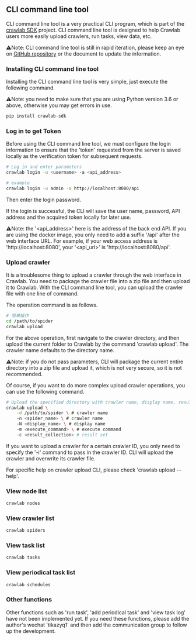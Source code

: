 ## CLI command line tool

CLI command line tool is a very practical CLI program, which is part of the [crawlab SDK](https://github.com/crawlab-team/crawlab-sdk) project. CLI command line tool is designed to help Crawlab users more easily upload crawlers, run tasks, view data, etc.

⚠️Note: CLI command line tool is still in rapid iteration, please keep an eye on [GitHub repository](https://github.com/crawlab-team/crawlab-sdk) or the document to update the information.

### Installing CLI command line tool

Installing the CLI command line tool is very simple, just execute the following command.

⚠️Note: you need to make sure that you are using Python version 3.6 or above, otherwise you may get errors in use.

```bash
pip install crawlab-sdk
```

### Log in to get Token

Before using the CLI command line tool, we must configure the login information to ensure that the 'token' requested from the server is saved locally as the verification token for subsequent requests.

```bash
# Log in and enter parameters
crawlab login -u <username> -a <api_address>

# example
crawlab login -u admin -a http://localhost:8080/api
```

Then enter the login password.

If the login is successful, the CLI will save the user name, password, API address and the acquired token locally for later use.

⚠️Note: the '<api_address>' here is the address of the back end API. If you are using the docker image, you only need to add a suffix '/api' after the web interface URL. For example, if your web access address is 'http://localhost:8080', your '<api_url>' is 'http://localhost:8080/api'.

### Upload crawler

It is a troublesome thing to upload a crawler through the web interface in Crawlab. You need to package the crawler file into a zip file and then upload it to Crawlab. With the CLI command line tool, you can upload the crawler file with one line of command.

The operation command is as follows.

```bash
# 简单操作
cd /path/to/spider
crawlab upload
```

For the above operation, first navigate to the crawler directory, and then upload the current folder to Crawlab by the command 'crawlab upload'. The crawler name defaults to the directory name.

⚠️Note: if you do not pass parameters, CLI will package the current entire directory into a zip file and upload it, which is not very secure, so it is not recommended.

Of course, if you want to do more complex upload crawler operations, you can use the following command.

```bash
# Upload the specified directory with crawler name, display name, result set and other information
crawlab upload \
    -d /path/to/spider \ # crawler name
    -n <spider_name> \ # crawler name
    -N <display_name> \ # display name
    -m <execute_command> \ # execute command
    -c <result_collection> # result set
```

If you want to upload a crawler for a certain crawler ID, you only need to specify the '-i' command to pass in the crawler ID. CLI will upload the crawler and overwrite its crawler file.

For specific help on crawler upload CLI, please check 'crawlab upload --help'.

### View node list

```bash
crawlab nodes
```

### View crawler list

```bash
crawlab spiders
```

### View task list

```bash
crawlab tasks
```

### View periodical task list

```bash
crawlab schedules
```

### Other functions

Other functions such as 'run task', 'add periodical task' and 'view task log' have not been implemented yet. If you need these functions, please add the author's wechat 'tikazyq1' and then add the communication group to follow up the development.